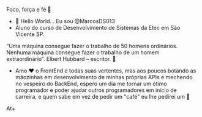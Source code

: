 Foco, força e fé :pray:

- 👋 Hello World... Eu sou @MarcosDS013
- Aluno do curso de Desenvolvimento de Sistemas da Etec em São Vicente SP.


 “Uma máquina consegue fazer o trabalho de 50 homens ordinários. Nenhuma máquina consegue fazer o trabalho de um homem extraordinário”. Elbert Hubbard – escritor. 👀


- Amo ❤ o FrontEnd e todas suas vertentes, mas aos poucos botando as mãozinhas em desenvolvimento de minhas próprias APIs e mechendo no vespeiro do BackEnd, espero um dia me tornar um ótimo programador e poder ajudar outros programadores em início de carreira, e quem sabe em vez de pedir um "café" eu lhe pedirei um :chocolate_bar: 

At+


